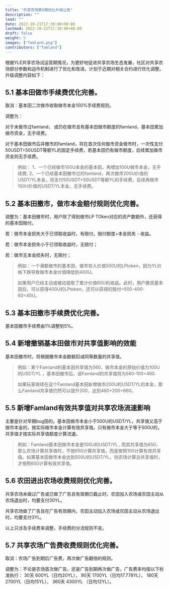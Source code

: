 ```yaml
---
title: "共享农场第5期优化升级公告"
description: ""
lead: ""
date: 2022-10-21T17:30:00+08:00
lastmod: 2022-10-21T17:30:00+08:00
draft: false
weight: 5
images: ["famland.png"]
contributors: ["famland"]
---
```


根据YLE共享农场试运营期情况，为更好地促进共享农场生态发展，社区对共享农场部分参数和运作机制进行了优化和改进。计划于近期对相关合约进行优化调整。升级调整内容如下：

## 5.1 基本田做市手续费优化完善。

取消：基本田二次做市收取做市本金100%手续费规则。

调整为：

对于未做市过famland， 或仍在做市且有基本田做市额度的famland，基本田累加做市资金，无手续费。

对于基本田做市后并撤市的famland，将在首次任何做市资金做市时，一次性支付50USDT+50USDT等额YL的固定手续费，若基本田仍有做市额度，后续累加做市资金则无手续费。

> 例如：
> 1、一个已经做市100U本金的基本田，再增加100U做市本金，无手续费;
> 2、一个已经基本田撤市过的famland，再次做市200U价值的USDT/YL本金，将支付50USDT+50USDT等额YL的手续费，后续再做市100U价值的USDT/YL本金，无手续费。


## 5.2 基本田撤市，做市本金赔付规则优化完善。

调整为：基本田撤市时，用户除了得到做市LP TOken对应的资产数额外，还获得的基本田赔付。

若：做市本金损失大于已领取收益时，有赔付。赔付额度=本金损失 - 收益。

若：做市本金损失小于已领取收益时，无赔付；

若：做市无本金损失时，无赔付；

> 例如：一个满额做市的基本田，做市存入价值500U的LPtoken，因为YL价格下跌导致做市本金价值降低到400U。
>
> 如果用户已经主动或被动提取了累计价值60U的收益。此时，用户撤资基本田后，可以获得400U的LPtoken，还可以获得的赔付=500-400-60=40U。




## 5.3 基本田撤市手续费优化完善。

基本田撤市手续费由1%调整到5%。


## 5.4 新增撤销基本田做市对共享值影响的效能

基本田撤市时，将根据撤市本金数额扣减同等数量的共享值。

> 例如：某个Famland的基本田共享值为560，做市本金的原始价值为100U的USDT/YL ，基本田撤市后，该Famland的共享值将为560-100=460.
>
> 如果玩家继续在这个Famland基本田新增做市200U的USDT/YL的本金，那么Famland共享值仍然可以提升200，达到460+200=660。


## 5.5 新增Famland有效共享值对共享农场流速影响

主要是针对早期bug田的。基本田做市本金小于500U的USDT/YL，共享值又高于做市本金的，按实际做市本金计算有效共享值。只有做市本金大于等于500U的，共享值才按实际共享值额度计算流速。

> 例如：Famland基本田做市本金是100U的USDT/YL , 而其共享值为650，那么农场计算共享值时，不按650计算共享值，而是按照100计算有效共享值。如果基本田做市本金达到500U的USDT/YL，则农场计算总共享值时，才按照650计算有效共享值。


## 5.6 农田进出农场收费规则优化完善。

共享农场未做过广告或已做了广告且有效期已截止时，农田加入农场或农田主动从农场退出时，均要支付30YL。

共享农场做了广告且在广告有效期内，农田主动加入农场或农田主动从农场退出时，均要支付3YL。

以上只涉及手续费率调整，手续费的分流规则不变。


## 5.7  共享农场广告费收费规则优化完善。

取消：农场广告到期后广告费，再次做广告翻倍的规则。

调整为：不论是农场首次做广告，还是广告到期再次做广告，广告费率均按以下标准执行：
30天  600YL（日均20YL），
90天  1700YL（日均17.778YL），
180天  2700YL（日均15YL），
360天  4300YL  （日均12YL）。